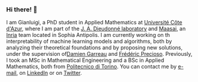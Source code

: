 ### Hi there! 👋
I am Gianluigi, a PhD student in Applied Mathematics at [Université Côte d'Azur](https://univ-cotedazur.fr), where I am part of the [J. A. Dieudonné laboratory](https://math.unice.fr/) and [Maasai](https://team.inria.fr/maasai), an [Inria](https://inria.fr) team located in Sophia Antipolis.
I am currently working on th interpretability of machine learning models and algorithms, both by analyzing their theoretical foundations and by proposing new solutions, under the supervision of[Damien Garreau](https://sites.google.com/view/damien-garreau/home) and [Frédéric Precioso](https://www.i3s.unice.fr/~precioso).
Previously, I took an MSc in Mathematical Engineering and a BSc in Applied Mathematics, both from [Politecnico di Torino](https://www.polito.it/).
You can contact me by [e-mail](mailto:gianluigi.lopardo@inria.fr), on [LinkedIn](https://www.linkedin.com/in/gianluigilopardo/) or on [Twitter](https://twitter.com/gl_lopardo).
